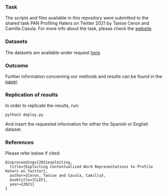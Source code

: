 ### Task
The scripts and files available in this repository were submitted to the shared task PAN Profiling Haters on Twitter 2021 by Tanise Ceron and Camilla Casula. For more info about the task, please check the [website](https://pan.webis.de/clef21/pan21-web/author-profiling.html#data).

### Datasets
The datasets are available under request [here](https://zenodo.org/record/5637013#.YguPBL_MI5k). 

### Outcome
Further information concerning our methods and results can be found in the [paper](http://ceur-ws.org/Vol-2936/paper-160.pdf). 

### Replication of results

In order to replicate the results, run:

```
python3 deploy.py 
```
And insert the requested information for either the Spanish or English dataset.


### References

Please refer below if cited: 

```
@inproceedings{2021exploiting,
  title={Exploiting Contextualized Word Representations to Profile Haters on Twitter},
  author={Ceron, Tanise and Casula, Camilla},
  booktitle={CLEF},
  year={2021}
}
```
